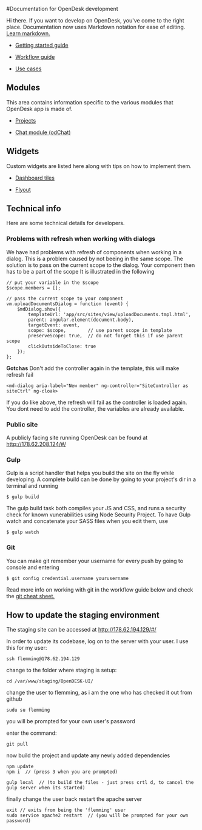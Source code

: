 #Documentation for OpenDesk development

Hi there. If you want to develop on OpenDesk, you've come to the right place.
Documentation now uses Markdown notation for ease of editing. [Learn markdown.](https://help.github.com/articles/basic-writing-and-formatting-syntax/)

* [Getting started guide](/documentation/getting-started-guide.md)

* [Workflow guide](/documentation/workflow-guide.md)

* [Use cases](/documentation/userstories.md)


## Modules

This area contains information specific to the various modules that OpenDesk app is made of.

* [Projects](/app/src/sites/README.md)

* [Chat module (odChat)](/app/src/odChat/README.md)


## Widgets

Custom widgets are listed here along with tips on how to implement them.

* [Dashboard tiles](/documentation/dashboard-tiles.md)

* [Flyout](/documentation/flyout.md)


## Technical info

Here are some technical details for developers.


### Problems with refresh when working with dialogs

We have had problems with refresh of components when working in a dialog. This is a problem caused by not beeing in the same scope.
The solution is to pass on the current scope to the dialog. Your component then has to be a part of the scope
It is illustrated in the following

```
// put your variable in the $scope
$scope.members = [];

// pass the current scope to your component
vm.uploadDocumentsDialog = function (event) {
    $mdDialog.show({
        templateUrl: 'app/src/sites/view/uploadDocuments.tmpl.html',
        parent: angular.element(document.body),
        targetEvent: event,
        scope: $scope,        // use parent scope in template
        preserveScope: true,  // do not forget this if use parent scope
        clickOutsideToClose: true
    });
};

```

**Gotchas**
Don't add the controller again in the template, this will make refresh fail

```
<md-dialog aria-label="New member" ng-controller="SiteController as siteCtrl" ng-cloak>
```

If you do like above, the refresh will fail as the controller is loaded again. You dont need to add the controller, the variables are already available.


### Public site

A publicly facing site running OpenDesk can be found at http://178.62.208.124/#/


### Gulp

Gulp is a script handler that helps you build the site on the fly while developing. A complete build can be done by going to your project's dir in a terminal and running
```
$ gulp build
```
The gulp build task both compiles your JS and CSS, and runs a security check for known vunerabilities using Node Security Project.
To have Gulp watch and concatenate your SASS files when you edit them, use
```
$ gulp watch
```


### Git

You can make git remember your username for every push by going to console and entering
```
$ git config credential.username yourusername
```
Read more info on working with git in the workflow guide below and check the [git cheat sheet.](/documentation/git-cheat-sheet.md)


## How to update the staging environment

The staging site can be accessed at http://178.62.194.129/#/

In order to update its codebase, log on to the server with your user. 
I use this for my user:
```
ssh flemming@178.62.194.129
```
change to the folder where staging is setup:
```
cd /var/www/staging/OpenDESK-UI/
```

change the user to flemming, as i am the one who has checked it out from github
```
sudu su flemming
```

you will be prompted for your own user's password

enter the command:
```
git pull
```

now build the project and update any newly added dependencies
```
npm update
npm i  // (press 3 when you are prompted)

gulp local  // (to build the files - just press crtl d, to cancel the gulp server when its started)
```

finally change the user back restart the apache server
```
exit // exits from being the 'flemming' user
sudo service apache2 restart  // (you will be prompted for your own password)
```
